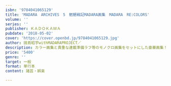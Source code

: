 ```yaml
---
isbn: '9784041065129'
title: 'MADARA　ARCHIVES　5　魍魎戦記MADARA画集　MADARA　RE:COLORS'
volume: ''
series: ''
publisher: ＫＡＤＯＫＡＷＡ
pubdate: '2018-05-02'
cover: 'https://cover.openbd.jp/9784041065129.jpg'
author: 田島昭宇withMADARAPROJECT／
description: カラー画集と貴重な連載準備ラフ等のモノクロ画集をセットにした豪華画集！
price: '5400'
genre: ''
target: 一般
format: 単行本
content: 諸芸・娯楽

---
```

